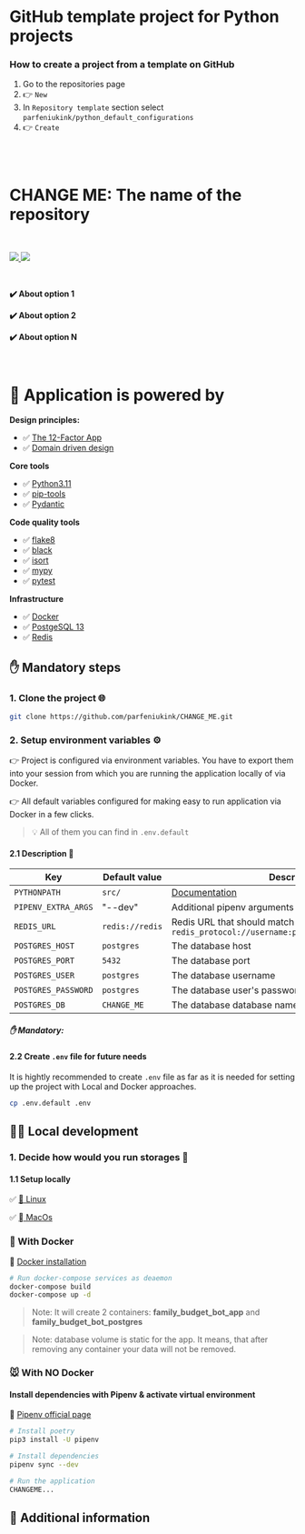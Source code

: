 # GitHub template project for Python projects

### How to create a project from a template on GitHub

1. Go to the repositories page
2. 👉 `New`
3. In `Repository template` section select `parfeniukink/python_default_configurations`
4. 👉 `Create`


</br>
</br>


# CHANGE ME: The name of the repository

</br>

<p align="left">

<a href="https://github.com/parfeniukink/python_default_configurations/releases" target="_blank">
    <img src="https://img.shields.io/github/license/parfeniukink/python_default_configurations?color=green">
</a>

<a href="https://shields.io/" target="_blank">
    <img src="https://img.shields.io/badge/python_versions-3.10+-blue.svg">
</a>

</p>


</br>


<b><p align="left">✔️ About option 1</p>
<p align="left">✔️ About option 2</p>
<p align="left">✔️ About option N</p></b>


</br>

# 🔌 Application is powered by

**Design principles:**

- ✅ [The 12-Factor App](https://12factor.net)
- ✅ [Domain driven design](https://www.amazon.com/Domain-Driven-Design-Tackling-Complexity-Software-ebook/dp/B00794TAUG)


**Core tools**

- ✅ [Python3.11](https://www.python.org/downloads/release/python-3115/)
- ✅ [pip-tools](https://pipenv.pypa.io)
- ✅ [Pydantic](https://pydantic-docs.helpmanual.io)

**Code quality tools**

- ✅ [flake8](https://github.com/pycqa/flake8)
- ✅ [black](https://github.com/psf/black)
- ✅ [isort](https://github.com/PyCQA/isort)
- ✅ [mypy](https://github.com/python/mypy)
- ✅ [pytest](https://github.com/pytest-dev/pytest)

**Infrastructure**

- ✅ [Docker](https://docs.docker.com/get-docker/)
- ✅ [PostgeSQL 13](https://www.postgresql.org/docs/13/release-13-3.html)
- ✅ [Redis](https://redis.io)

## ✋ Mandatory steps

### 1. Clone the project 🌐

```bash
git clone https://github.com/parfeniukink/CHANGE_ME.git
```

### 2. Setup environment variables ⚙️

👉 Project is configured via environment variables.
You have to export them into your session from which you are running the application locally of via Docker.

👉 All default variables configured for making easy to run application via Docker in a few clicks.

> 💡 All of them you can find in `.env.default`

#### 2.1 Description 📜

| Key | Default value | Description |
| --- | ------------- | ----------- |
| `PYTHONPATH` | `src/` | [Documentation](https://docs.python.org/3.10/using/cmdline.html#envvar-PYTHONPATH) |
| `PIPENV_EXTRA_ARGS` | "--dev" | Additional pipenv arguments passing configuration |
| `REDIS_URL` | `redis://redis` | Redis URL that should match pattern: `redis_protocol://username:password@host:port/db_index` |
| `POSTGRES_HOST` | `postgres` | The database host |
| `POSTGRES_PORT` | `5432` | The database port |
| `POSTGRES_USER` | `postgres` | The database username |
| `POSTGRES_PASSWORD` | `postgres` | The database user's password |
| `POSTGRES_DB` | `CHANGE_ME` | The database database name |

##### ✋ Mandatory:

#### 2.2 Create `.env` file for future needs

It is hightly recommended to create `.env` file as far as it is needed for setting up the project with Local and Docker approaches.

```bash
cp .env.default .env
```

## 👨‍🦯 <span>Local development</span>

### 1. Decide how would you run storages 🤔

#### 1.1 Setup locally

✅ [🐧 Linux](https://redis.io/docs/getting-started/installation/install-redis-on-linux/)

✅ [ MacOs](https://redis.io/docs/getting-started/installation/install-redis-on-mac-os/)



### 🐳 With Docker

🔗  [Docker installation](https://docs.docker.com/get-docker/)

```bash
# Run docker-compose services as deaemon
docker-compose build
docker-compose up -d
```
> Note: It will create 2 containers: **family_budget_bot_app** and **family_budget_bot_postgres**

> Note: database volume is static for the app. It means, that after removing any container your data will not be removed.


### 🐭 With NO Docker

#### Install dependencies with Pipenv & activate virtual environment
🔗  [Pipenv official page](https://pipenv.pypa.io)

```bash
# Install poetry
pip3 install -U pipenv

# Install dependencies
pipenv sync --dev

# Run the application
CHANGEME...
```


## 🐘 Additional information
